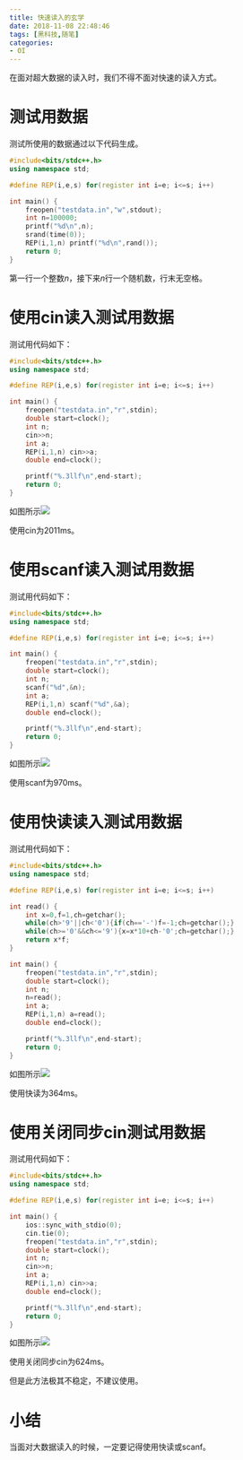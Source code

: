 ```yaml
---
title: 快速读入的玄学
date: 2018-11-08 22:48:46
tags: [黑科技,随笔]
categories:
- OI   
---
```

在面对超大数据的读入时，我们不得不面对快速的读入方式。

<!--more-->

# 测试用数据

测试所使用的数据通过以下代码生成。

```cpp
#include<bits/stdc++.h>
using namespace std;

#define REP(i,e,s) for(register int i=e; i<=s; i++)

int main() {
	freopen("testdata.in","w",stdout);
	int n=100000;
	printf("%d\n",n);
	srand(time(0));
	REP(i,1,n) printf("%d\n",rand());
	return 0;
}
```

第一行一个整数$n$，接下来$n$行一个随机数，行末无空格。

# 使用cin读入测试用数据

测试用代码如下：

```cpp
#include<bits/stdc++.h>
using namespace std;

#define REP(i,e,s) for(register int i=e; i<=s; i++)

int main() {
	freopen("testdata.in","r",stdin);
	double start=clock();
	int n;
	cin>>n;
	int a;
	REP(i,1,n) cin>>a;
	double end=clock();

	printf("%.3llf\n",end-start);
	return 0;
}
```

如图所示![](https://www.micdz.cn/img/2019-10-02-14.png)

使用cin为2011ms。

# 使用scanf读入测试用数据

测试用代码如下：

```cpp
#include<bits/stdc++.h>
using namespace std;

#define REP(i,e,s) for(register int i=e; i<=s; i++)

int main() {
	freopen("testdata.in","r",stdin);
	double start=clock();
	int n;
	scanf("%d",&n);
	int a;
	REP(i,1,n) scanf("%d",&a);
	double end=clock();

	printf("%.3llf\n",end-start);
	return 0;
}
```

如图所示![](https://www.micdz.cn/img/2019-10-02-15.png)

使用scanf为970ms。

# 使用快读读入测试用数据

测试用代码如下：

```cpp
#include<bits/stdc++.h>
using namespace std;

#define REP(i,e,s) for(register int i=e; i<=s; i++)

int read() {
	int x=0,f=1,ch=getchar();
	while(ch>'9'||ch<'0'){if(ch=='-')f=-1;ch=getchar();}
	while(ch>='0'&&ch<='9'){x=x*10+ch-'0';ch=getchar();}
	return x*f;
}

int main() {
	freopen("testdata.in","r",stdin);
	double start=clock();
	int n;
	n=read();
	int a;
	REP(i,1,n) a=read();
	double end=clock();

	printf("%.3llf\n",end-start);
	return 0;
}
```

如图所示![](https://www.micdz.cn/img/2019-10-02-16.png)

使用快读为364ms。

# 使用关闭同步cin测试用数据


测试用代码如下：

```cpp
#include<bits/stdc++.h>
using namespace std;

#define REP(i,e,s) for(register int i=e; i<=s; i++)

int main() {
	ios::sync_with_stdio(0);
	cin.tie(0);
	freopen("testdata.in","r",stdin);
	double start=clock();
	int n;
	cin>>n;
	int a;
	REP(i,1,n) cin>>a;
	double end=clock();

	printf("%.3llf\n",end-start);
	return 0;
}

```

如图所示![](https://www.micdz.cn/img/2019-10-02-17.png)

使用关闭同步cin为624ms。

但是此方法极其不稳定，不建议使用。

# 小结

当面对大数据读入的时候，一定要记得使用快读或scanf。